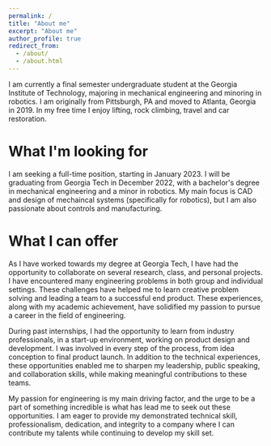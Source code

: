 ```yaml
---
permalink: /
title: "About me"
excerpt: "About me"
author_profile: true
redirect_from: 
  - /about/
  - /about.html
---
```


I am currently a final semester undergraduate student at the Georgia Institute of Technology, majoring in mechanical engineering and minoring in robotics. I am originally from Pittsburgh, PA and moved to Atlanta, Georgia in 2019. In my free time I enjoy lifting, rock climbing, travel and car restoration.

What I'm looking for
======
I am seeking a full-time position, starting in January 2023. I will be graduating from Georgia Tech in December 2022, with a bachelor's degree in mechanical engineering and a minor in robotics. My main focus is CAD and design of mechaincal systems (specifically for robotics), but I am also passionate about controls and manufacturing.

What I can offer
======
As I have worked towards my degree at Georgia Tech, I have had the opportunity to collaborate on several research, class, and personal projects. I have encountered many engineering problems in both group and individual settings. These challenges have helped me to learn creative problem solving and leading a team to a successful end product. These experiences, along with my academic achievement, have solidified my passion to pursue a career in the field of engineering. 

During past internships, I had the opportunity to learn from industry professionals, in a start-up environment, working on product design and development. I was involved in every step of the process, from idea conception to final product launch. In addition to the technical experiences, these opportunities enabled me to sharpen my leadership, public speaking, and collaboration skills, while making meaningful contributions to these teams.

My passion for engineering is my main driving factor, and the urge to be a part of something incredible is what has lead me to seek out these opportunities. I am eager to provide my demonstrated technical skill, professionalism, dedication, and integrity to a company where I can contribute my talents while continuing to develop my skill set.
